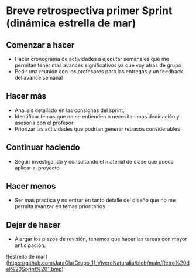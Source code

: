 # Breve retrospectiva primer Sprint (dinámica estrella de mar)
## Comenzar a hacer
- Hacer cronograma de actividades a ejecutar semanales que me permitan tener mas avances significativos ya que voy atras de grupo
- Pedir una reunión con los profesores para las entregas y un feedback del avance semanal 
## Hacer más
- Análisis detallado en las consignas del sprint.
- Identificar temas que no se entienden o necesitan mas dedicación y asesoria con el profesor
- Priorizar las actividades que podrían generar retrasos considerables
## Continuar haciendo
- Seguir investigando y consultando el material de clase que pueda aplicar al proyecto

## Hacer menos
- Ser mas practica y no entrar en tanto detalle del diseño que no me permita avanzar en temas prioritarios.
## Dejar de hacer
- Alargar los plazos de revisión, tenemos que hacer las tareas con mayor anticipación.

![estrella de mar] (https://github.com/JaraGla/Grupo_11_ViveroNaturalia/blob/main/Retro%20del%20Sprint%201.bmp)

